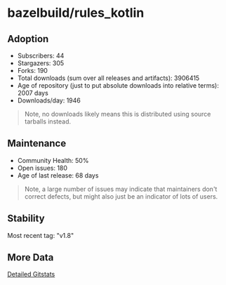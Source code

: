 # bazelbuild/rules_kotlin

## Adoption

- Subscribers: 44
- Stargazers: 305
- Forks: 190
- Total downloads (sum over all releases and artifacts): 3906415
- Age of repository (just to put absolute downloads into relative terms): 2007 days
- Downloads/day: 1946

> Note, no downloads likely means this is distributed using source tarballs instead.

## Maintenance

- Community Health: 50%
- Open issues: 180
- Age of last release: 68 days

> Note, a large number of issues may indicate that maintainers don't correct defects, but might also
> just be an indicator of lots of users.

## Stability

Most recent tag: "v1.8"

## More Data

[Detailed Gitstats](/bazel-catalog/gitstats/bazelbuild/rules_kotlin)

